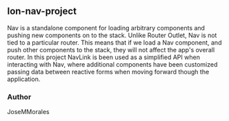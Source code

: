 ## Ion-nav-project

Nav is a standalone component for loading arbitrary components and pushing new components on to the stack. Unlike Router Outlet, Nav is not tied to a particular router. This means that if we load a Nav component, and push other components to the stack, they will not affect the app's overall router. In this project NavLink is been used as a simplified API when interacting with Nav, where additional components have been customized passing data between reactive forms when moving forward though the application.

### Author

JoseMMorales
